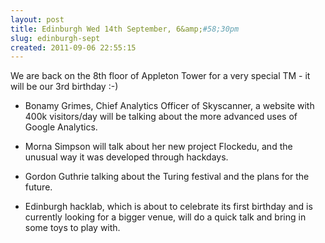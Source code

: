 ```yaml
---
layout: post
title: Edinburgh Wed 14th September, 6&amp;#58;30pm
slug: edinburgh-sept
created: 2011-09-06 22:55:15
---
```


We are back on the 8th floor of Appleton Tower for a very special TM -  it will be our 3rd birthday :-)

* Bonamy Grimes, Chief Analytics Officer of Skyscanner, a website with 400k visitors/day will be talking about the more advanced uses of Google Analytics.

* Morna Simpson will talk about her new project Flockedu, and the unusual way it was developed through hackdays.

* Gordon Guthrie talking about the Turing festival and the plans for the future.

* Edinburgh hacklab, which is about to celebrate its first birthday and is currently looking for a bigger venue, will do a quick talk and bring in some toys to play with.
